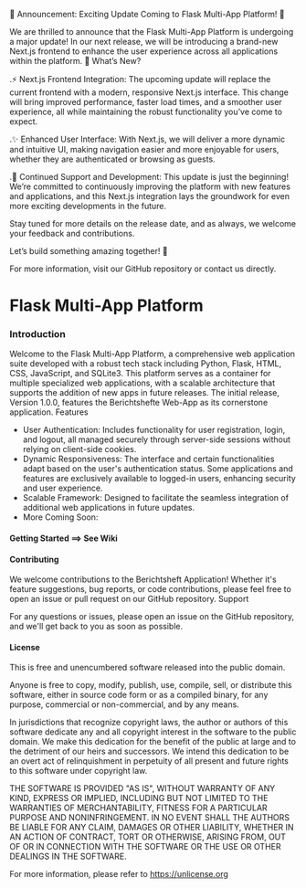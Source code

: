 🚀 Announcement: Exciting Update Coming to Flask Multi-App Platform! 🎉

We are thrilled to announce that the Flask Multi-App Platform is undergoing a major update! In our next release, we will be introducing a brand-new Next.js frontend to enhance the user experience across all applications within the platform.
🎨 What’s New?

.⚡ Next.js Frontend Integration: The upcoming update will replace the current frontend with a modern, responsive Next.js interface. This change will bring improved performance, faster load times, and a smoother user experience, all while maintaining the robust functionality you’ve come to expect.

.✨ Enhanced User Interface: With Next.js, we will deliver a more dynamic and intuitive UI, making navigation easier and more enjoyable for users, whether they are authenticated or browsing as guests.

.🔧 Continued Support and Development: This update is just the beginning! We’re committed to continuously improving the platform with new features and applications, and this Next.js integration lays the groundwork for even more exciting developments in the future.

Stay tuned for more details on the release date, and as always, we welcome your feedback and contributions.

Let’s build something amazing together! 💪

For more information, visit our GitHub repository or contact us directly.


# Flask Multi-App Platform

### Introduction

Welcome to the Flask Multi-App Platform, a comprehensive web application suite developed with a robust tech stack including Python, Flask, HTML, CSS, JavaScript, and SQLite3. This platform serves as a container for multiple specialized web applications, with a scalable architecture that supports the addition of new apps in future releases. The initial release, Version 1.0.0, features the Berichtshefte Web-App as its cornerstone application.
Features

- User Authentication: Includes functionality for user registration, login, and logout, all managed securely through server-side sessions without relying on client-side cookies.
- Dynamic Responsiveness: The interface and certain functionalities adapt based on the user's authentication status. Some applications and features are exclusively available to logged-in users, enhancing security and user experience.
- Scalable Framework: Designed to facilitate the seamless integration of additional web applications in future updates.
- More Coming Soon:

#### Getting Started ==> See Wiki
#### Contributing

We welcome contributions to the Berichtsheft Application! Whether it's feature suggestions, bug reports, or code contributions, please feel free to open an issue or pull request on our GitHub repository.
Support

For any questions or issues, please open an issue on the GitHub repository, and we'll get back to you as soon as possible.
#### License

This is free and unencumbered software released into the public domain.

Anyone is free to copy, modify, publish, use, compile, sell, or distribute this software, either in source code form or as a compiled binary, for any purpose, commercial or non-commercial, and by any means.

In jurisdictions that recognize copyright laws, the author or authors of this software dedicate any and all copyright interest in the software to the public domain. We make this dedication for the benefit of the public at large and to the detriment of our heirs and successors. We intend this dedication to be an overt act of relinquishment in perpetuity of all present and future rights to this software under copyright law.

THE SOFTWARE IS PROVIDED "AS IS", WITHOUT WARRANTY OF ANY KIND, EXPRESS OR IMPLIED, INCLUDING BUT NOT LIMITED TO THE WARRANTIES OF MERCHANTABILITY, FITNESS FOR A PARTICULAR PURPOSE AND NONINFRINGEMENT. IN NO EVENT SHALL THE AUTHORS BE LIABLE FOR ANY CLAIM, DAMAGES OR OTHER LIABILITY, WHETHER IN AN ACTION OF CONTRACT, TORT OR OTHERWISE, ARISING FROM, OUT OF OR IN CONNECTION WITH THE SOFTWARE OR THE USE OR OTHER DEALINGS IN THE SOFTWARE.

For more information, please refer to https://unlicense.org
